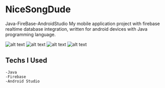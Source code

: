 # NiceSongDude
Java-FireBase-AndroidStudio
My mobile application project with firebase realtime database integration, written for android devices with Java programming language.

![alt text](https://gcdnb.pbrd.co/images/DCK2i3oS4mSZ.png?o=1)
![alt text](https://gcdnb.pbrd.co/images/4vhpn92FkKcy.png?o=1)
![alt text](https://gcdnb.pbrd.co/images/jshu1rZ3svgU.png?o=1)
![alt text](https://gcdnb.pbrd.co/images/4NBFt294C59G.png?o=1)


## Techs I Used

    -Java
    -Firebase
    -Android Studio
    

